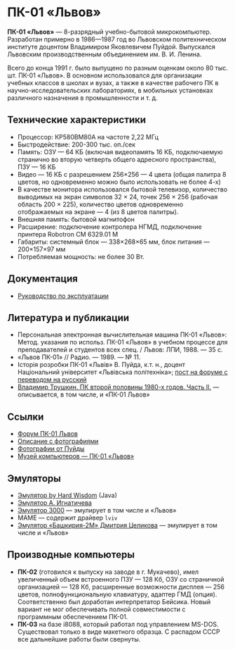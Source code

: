 # ПК-01 «Львов»

**ПК-01 «Львов»** — 8-разрядный учебно-бытовой микрокомпьютер. Разработан примерно в 1986—1987 год во Львовском политехническом институте доцентом Владимиром Яковлевичем Пуйдой.
Выпускался Львовским производственным объединением им. В. И. Ленина.

Всего до конца 1991 г. было выпущено по разным оценкам около 80 тыс. шт. ПК-01 «Львов». В основном использовался для организации учебных классов в школах и вузах, а также в качестве рабочего ПК в научно-исследовательских лабораториях, в мобильных установках различного назначения в промышленности и т. д.

## Технические характеристики

* Процессор: КР580ВМ80А на частоте 2,22 МГц
* Быстродействие: 200-300 тыс. оп./сек
* Память: ОЗУ — 64 КБ (включая видеопамять 16 КБ, подключаемую странично во вторую четверть общего адресного пространства), ПЗУ — 16 КБ
* Видео — 16 КБ с разрешением 256×256 — 4 цвета (общая палитра 8 цветов, но одновременно можно было использовать не более 4-х)
* В качестве монитора использовался бытовой телевизор, количество выводимых на экран символов 32 × 24, точек 256 × 256 (рабочая область 200 × 225), количество цветов одновременно отображаемых на экране — 4 (из 8 цветов палитры).
* Внешняя память: бытовой магнитофон
* Расширение: подключение контролера НГМД, подключение принтера Robotron CM 6329.01 M
* Габариты: системный блок — 338×268×65 мм, блок питания — 200×157×97 мм
* Потребляемая мощность: не более 30 Вт.

## Документация
* [Руководство по эксплуатации](https://web.archive.org/web/20090214012115/http://emu80.org/dev/dev_l_t.html)

## Литература и публикации
* Персональная электронная вычислительная машина ПК-01 «Львов»: Метод. указания по использ. ПК-01 «Львов» в учебном процессе для преподавателей и студентов всех спец. / Львов: ЛПИ, 1988. — 35 с.
* «Львов ПК-01» // Радио. — 1989. — № 11.
* Історія розробки ПК-01 «Львів» В. Пуйда, к.т. н., доцент Національний університет «Львівська політехніка»; [пост на форуме с переводом на русский](https://zx-pk.ru/threads/19724-novosti.html?p=432446#post432446)
* [Владимир Трушкин. ПК второй половины 1980-х годов. Часть II.](https://computer-museum.ru/articles/personalnye-evm/906/) — описывается, в том числе, и «ПК-01 Львов»

## Ссылки
* [Форум ПК-01 Львов](http://pc01.lviv.ua/forum/)
* [Описание с фотографиями](https://web.archive.org/web/20121128012843/http://www.retro-pc.net/musei/comp/pk_lviv/index_ru.htm)
* [Фотографии от Пуйды](http://lvovpc.ho.ua/files/images1.html)
* [Музей компьютеров — ПК-01 «Львов»](https://ru.pc-history.com/pk-01-lvov.html)

## Эмуляторы
* [Эмулятор by Hard Wisdom](https://web.archive.org/web/20080430200013/http://lvovpk.org.ua/) (Java)
* [Эмулятор А. Игнатичева](https://web.archive.org/web/20180129081731/http://lvovpc.cu.cc/)
* [Эмулятор 3000](http://www.emulator3000.org/rus-e3.htm) — эмулирует в том числе и «Львов»
* MAME — содержит драйвер `lviv`
* [Эмулятор «Башкирия-2М» Дмитрия Целикова](http://bashkiria-2m.narod.ru/) — эмулирует в том числе и «Львов»

## Производные компьютеры
* **ПК-02** (готовился к выпуску на заводе в г. Мукачево), имел увеличенный объем встроенного ПЗУ — 128 Кб, ОЗУ со страничной организацией — 128 Кб, расширенные возможности дисплея — 256 цветов, полнофункциональную клавиатуру, адаптер ГМД (опция). Соответственно был доработан интерпретатор Бейсика. Новый вариант не мог обеспечивать полной совместимости с программным обеспечением ПК-01.
* **ПК-03** на базе i8088, который работал под управлением MS-DOS. Существовал только в виде макетного образца. С распадом СССР все дальнейшие работы были свернуты.
